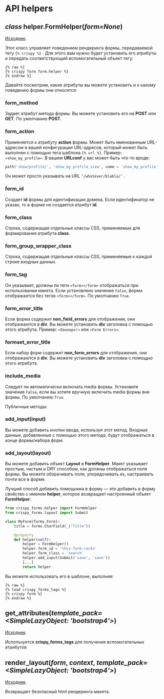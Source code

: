 # API helpers

## _class_ helper.FormHelper(_form=None_)

[Исходник](https://django-crispy-forms.readthedocs.io/en/latest/\_modules/helper.html#FormHelper).

Этот класс управляет поведением рендеринга формы, передаваемой тегу `{% crispy %}` . Для этого вам нужно будет установить его атрибуты и передать соответствующий вспомогательный объект тегу:

```django
{% raw %}
{% crispy form form.helper %}
{% endraw %}
```

Давайте посмотрим, какие атрибуты вы можете установить и к какому поведению формы они относятся:

### form\_method

Задает атрибут метода формы. Вы можете установить его на **POST** или **GET**. По умолчанию **POST**.

### form\_action

Применяется к атрибуту **action** формы. Может быть именованным URL-адресом в вашей конфигурации URL-адресов, который может быть выполнен с помощью тега шаблона `{% url %}`. Пример: `«show_my_profile»`. В вашем **URLconf** у вас может быть что-то вроде:

```python
path('show/profile/', 'show_my_profile_view', name = 'show_my_profile')
```

Он может просто указывать на URL `‘/whatever/blabla/’` .

### form\_id

Создает **id** формы для идентификации домена. Если идентификатор не указан, то в форме не создается атрибут **id**.

### form\_class

Строка, содержащая отдельные классы CSS, применяемые для формирования атрибута **class**.

### form\_group\_wrapper\_class

Строка, содержащая отдельные классы CSS, применяемые к каждой строке входных данных.

### form\_tag

Он указывает, должны ли теги `<form></form>` отображаться при использовании макета. Если установлено значение `False`, форма отображается без тегов `<form></form>`. По умолчанию `True`.

### form\_error\_title

Если форма содержит **non\_field\_errors** для отображения, они отображаются в **div**. Вы можете установить **div** заголовка с помощью этого атрибута. Пример: `«Ooooops!»` или `«Form Errors»`.

### formset\_error\_title

Если набор форм содержит **non\_form\_errors** для отображения, они отображаются в **div**. Вы можете установить **div** заголовка с помощью этого атрибута.

### include\_media

Следует ли автоматически включать media формы. Установите значение `False`, если вы хотите вручную включить media формы вне формы. По умолчанию `True`.

Публичные методы:

### add\_input(input)

Вы можете добавить кнопки ввода, используя этот метод. Входные данные, добавленные с помощью этого метода, будут отображаться в конце формы/набора форм.

### add\_layout(layout)

Вы можете добавить объект **Layout** в **FormHelper**. Макет указывает простым, чистым и DRY способом, как должны отображаться поля формы. Вы можете оборачивать поля, упорядочивать их, настраивать почти все в форме.

Лучший способ добавить помощника в форму — это добавить в форму свойство с именем **helper**, которое возвращает настроенный объект **FormHelper**:

```python
from crispy_forms.helper import FormHelper
from crispy_forms.layout import Submit

class MyForm(forms.Form):
    title = forms.CharField(_("Title"))

    @property
    def helper(self):
        helper = FormHelper()
        helper.form_id = 'this-form-rocks'
        helper.form_class = 'search'
        helper.add_input(Submit('save', 'save'))
        [...]
        return helper
```

Вы можете использовать его в шаблоне, выполняя:

```django
{% raw %}
{% load crispy_forms_tags %}
{% crispy form %}
{% endraw %}
```

## get\_attributes(_template\_pack=\<SimpleLazyObject: 'bootstrap4'>_)

[Исходник](https://django-crispy-forms.readthedocs.io/en/latest/\_modules/helper.html#FormHelper.get\_attributes).

Используется **crispy\_forms\_tags** для получения вспомогательных атрибутов

## render\_layout(_form_, _context_, _template\_pack=\<SimpleLazyObject: 'bootstrap4'>_)

[Исходник](https://django-crispy-forms.readthedocs.io/en/latest/\_modules/helper.html#FormHelper.render\_layout).

Возвращает безопасный html рендеринга макета.
